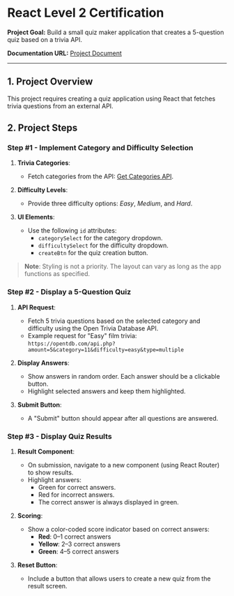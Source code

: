 # React Level 2 Certification

**Project Goal:** Build a small quiz maker application that creates a 5-question quiz based on a trivia API.

**Documentation URL:** [Project Document](https://bit.ly/react-cert-l2-quiz)

---

## 1. Project Overview

This project requires creating a quiz application using React that fetches trivia questions from an external API.

## 2. Project Steps

### Step #1 - Implement Category and Difficulty Selection

1. **Trivia Categories**:
   - Fetch categories from the API: [Get Categories API](https://opentdb.com/api_category.php).
2. **Difficulty Levels**:

   - Provide three difficulty options: _Easy_, _Medium_, and _Hard_.

3. **UI Elements**:
   - Use the following `id` attributes:
     - `categorySelect` for the category dropdown.
     - `difficultySelect` for the difficulty dropdown.
     - `createBtn` for the quiz creation button.

> **Note**: Styling is not a priority. The layout can vary as long as the app functions as specified.

### Step #2 - Display a 5-Question Quiz

1. **API Request**:

   - Fetch 5 trivia questions based on the selected category and difficulty using the Open Trivia Database API.
   - Example request for "Easy" film trivia:  
     `https://opentdb.com/api.php?amount=5&category=11&difficulty=easy&type=multiple`

2. **Display Answers**:

   - Show answers in random order. Each answer should be a clickable button.
   - Highlight selected answers and keep them highlighted.

3. **Submit Button**:
   - A "Submit" button should appear after all questions are answered.

### Step #3 - Display Quiz Results

1. **Result Component**:

   - On submission, navigate to a new component (using React Router) to show results.
   - Highlight answers:
     - Green for correct answers.
     - Red for incorrect answers.
     - The correct answer is always displayed in green.

2. **Scoring**:

   - Show a color-coded score indicator based on correct answers:
     - **Red**: 0–1 correct answers
     - **Yellow**: 2–3 correct answers
     - **Green**: 4–5 correct answers

3. **Reset Button**:
   - Include a button that allows users to create a new quiz from the result screen.
